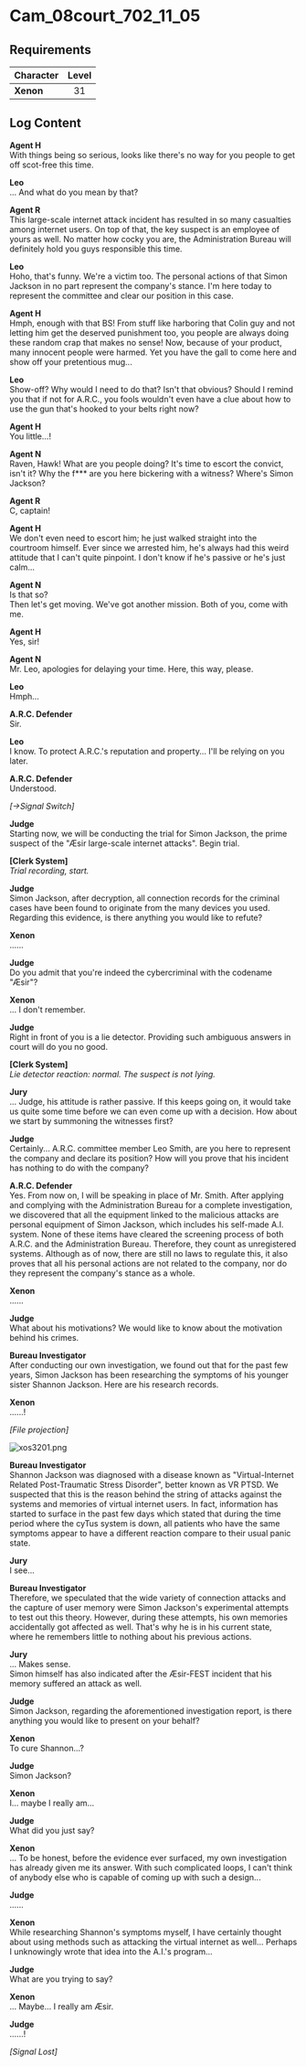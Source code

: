 # Cam_08court_702_11_05
## Requirements
|Character|Level|
|---------|:---:|
|**Xenon**| 31  |

## Log Content
**Agent H**<br>
With things being so serious, looks like there's no way for you people to get off scot\-free this time.

**Leo**<br>
... And what do you mean by that?

**Agent R**<br>
This large\-scale internet attack incident has resulted in so many casualties among internet users. On top of that, the key suspect is an employee of yours as well. No matter how cocky you are, the Administration Bureau will definitely hold you guys responsible this time.

**Leo**<br>
Hoho, that's funny. We're a victim too. The personal actions of that Simon Jackson in no part represent the company's stance. I'm here today to represent the committee and clear our position in this case.

**Agent H**<br>
Hmph, enough with that BS! From stuff like harboring that Colin guy and not letting him get the deserved punishment too, you people are always doing these random crap that makes no sense! Now, because of your product, many innocent people were harmed. Yet you have the gall to come here and show off your pretentious mug...

**Leo**<br>
Show\-off? Why would I need to do that? Isn't that obvious? Should I remind you that if not for A.R.C., you fools wouldn't even have a clue about how to use the gun that's hooked to your belts right now?

**Agent H**<br>
You little...!

**Agent N**<br>
Raven, Hawk! What are you people doing? It's time to escort the convict, isn't it? Why the f\*\*\* are you here bickering with a witness? Where's Simon Jackson?

**Agent R**<br>
C, captain!

**Agent H**<br>
We don't even need to escort him; he just walked straight into the courtroom himself. Ever since we arrested him, he's always had this weird attitude that I can't quite pinpoint. I don't know if he's passive or he's just calm...

**Agent N**<br>
Is that so?<br>
Then let's get moving. We've got another mission. Both of you, come with me.

**Agent H**<br>
Yes, sir!

**Agent N**<br>
Mr. Leo, apologies for delaying your time. Here, this way, please.

**Leo**<br>
Hmph...

**A.R.C. Defender**<br>
Sir.

**Leo**<br>
I know. To protect A.R.C.'s reputation and property... I'll be relying on you later.

**A.R.C. Defender**<br>
Understood.

*[→Signal Switch]*

**Judge**<br>
Starting now, we will be conducting the trial for Simon Jackson, the prime suspect of the "Æsir large\-scale internet attacks". Begin trial.

**[Clerk System]**<br>
*Trial recording, start.*

**Judge**<br>
Simon Jackson, after decryption, all connection records for the criminal cases have been found to originate from the many devices you used. Regarding this evidence, is there anything you would like to refute?

**Xenon**<br>
......

**Judge**<br>
Do you admit that you're indeed the cybercriminal with the codename "Æsir"?

**Xenon**<br>
... I don't remember.

**Judge**<br>
Right in front of you is a lie detector. Providing such ambiguous answers in court will do you no good.

**[Clerk System]**<br>
*Lie detector reaction: normal. The suspect is not lying.*

**Jury**<br>
... Judge, his attitude is rather passive. If this keeps going on, it would take us quite some time before we can even come up with a decision. How about we start by summoning the witnesses first?

**Judge**<br>
Certainly... A.R.C. committee member Leo Smith, are you here to represent the company and declare its position? How will you prove that his incident has nothing to do with the company?

**A.R.C. Defender**<br>
Yes. From now on, I will be speaking in place of Mr. Smith. After applying and complying with the Administration Bureau for a complete investigation, we discovered that all the equipment linked to the malicious attacks are personal equipment of Simon Jackson, which includes his self\-made A.I. system. None of these items have cleared the screening process of both A.R.C. and the Administration Bureau. Therefore, they count as unregistered systems. Although as of now, there are still no laws to regulate this, it also proves that all his personal actions are not related to the company, nor do they represent the company's stance as a whole. 

**Xenon**<br>
......

**Judge**<br>
What about his motivations? We would like to know about the motivation behind his crimes.

**Bureau Investigator**<br>
After conducting our own investigation, we found out that for the past few years, Simon Jackson has been researching the symptoms of his younger sister Shannon Jackson. Here are his research records.

**Xenon**<br>
......!

*\[File projection\]*

![xos3201.png](./attachments/xos3201.png)

**Bureau Investigator**<br>
Shannon Jackson was diagnosed with a disease known as "Virtual\-Internet Related Post\-Traumatic Stress Disorder", better known as VR PTSD. We suspected that this is the reason behind the string of attacks against the systems and memories of virtual internet users. In fact, information has started to surface in the past few days which stated that during the time period where the cyTus system is down, all patients who have the same symptoms appear to have a different reaction compare to their usual panic state.

**Jury**<br>
I see...

**Bureau Investigator**<br>
Therefore, we speculated that the wide variety of connection attacks and the capture of user memory were Simon Jackson's experimental attempts to test out this theory. However, during these attempts, his own memories accidentally got affected as well. That's why he is in his current state, where he remembers little to nothing about his previous actions.

**Jury**<br>
... Makes sense.<br>
Simon himself has also indicated after the Æsir\-FEST incident that his memory suffered an attack as well.

**Judge**<br>
Simon Jackson, regarding the aforementioned investigation report, is there anything you would like to present on your behalf?

**Xenon**<br>
To cure Shannon...?

**Judge**<br>
Simon Jackson?

**Xenon**<br>
I... maybe I really am...

**Judge**<br>
What did you just say?

**Xenon**<br>
... To be honest, before the evidence ever surfaced, my own investigation has already given me its answer. With such complicated loops, I can't think of anybody else who is capable of coming up with such a design...

**Judge**<br>
......

**Xenon**<br>
While researching Shannon's symptoms myself, I have certainly thought about using methods such as attacking the virtual internet as well... Perhaps I unknowingly wrote that idea into the A.I.'s program...

**Judge**<br>
What are you trying to say?

**Xenon**<br>
... Maybe... I really am Æsir.

**Judge**<br>
......!

*[Signal Lost]*
